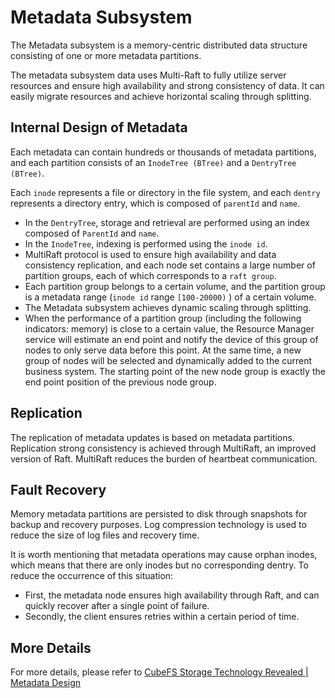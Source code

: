 # Metadata Subsystem

The Metadata subsystem is a memory-centric distributed data structure consisting of one or more metadata partitions.

The metadata subsystem data uses Multi-Raft to fully utilize server resources and ensure high availability and strong consistency of data. It can easily migrate resources and achieve horizontal scaling through splitting.

## Internal Design of Metadata

Each metadata can contain hundreds or thousands of metadata partitions, and each partition consists of an `InodeTree (BTree)` and a `DentryTree (BTree)`.

Each `inode` represents a file or directory in the file system, and each `dentry` represents a directory entry, which is composed of `parentId` and `name`.

- In the `DentryTree`, storage and retrieval are performed using an index composed of `ParentId` and `name`.
- In the `InodeTree`, indexing is performed using the `inode id`.
- MultiRaft protocol is used to ensure high availability and data consistency replication, and each node set contains a large number of partition groups, each of which corresponds to a `raft group`.
- Each partition group belongs to a certain volume, and the partition group is a metadata range (`inode id` range `[100-20000)` ) of a certain volume.
- The Metadata subsystem achieves dynamic scaling through splitting.
- When the performance of a partition group (including the following indicators: memory) is close to a certain value, the Resource Manager service will estimate an end point and notify the device of this group of nodes to only serve data before this point. At the same time, a new group of nodes will be selected and dynamically added to the current business system. The starting point of the new node group is exactly the end point position of the previous node group.

## Replication

The replication of metadata updates is based on metadata partitions. Replication strong consistency is achieved through MultiRaft, an improved version of Raft. MultiRaft reduces the burden of heartbeat communication.

## Fault Recovery

Memory metadata partitions are persisted to disk through snapshots for backup and recovery purposes. Log compression technology is used to reduce the size of log files and recovery time.

It is worth mentioning that metadata operations may cause orphan inodes, which means that there are only inodes but no corresponding dentry. To reduce the occurrence of this situation:

- First, the metadata node ensures high availability through Raft, and can quickly recover after a single point of failure.
- Secondly, the client ensures retries within a certain period of time.

## More Details
For more details, please refer to [CubeFS Storage Technology Revealed | Metadata Design](/blog/case/Secret_of_CubeFS_Technology_Metadata_Subsystem_Design.html)